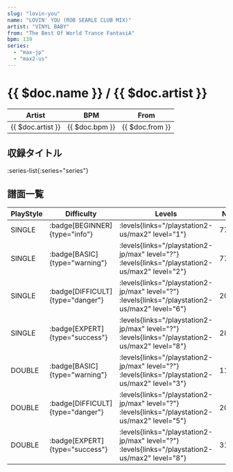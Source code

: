 ```yaml
---
slug: "lovin-you"
name: "LOVIN' YOU (ROB SEARLE CLUB MIX)"
artist: "VINYL BABY"
from: "The Best Of World Trance FantasiA"
bpm: 139
series:
  - "max-jp"
  - "max2-us"
---
```


# {{ $doc.name }} / {{ $doc.artist }}

|Artist|BPM|From|
|------|---|----|
|{{ $doc.artist }}|{{ $doc.bpm }}|{{ $doc.from }}|

## 収録タイトル

:series-list{:series="series"}

## 譜面一覧

|PlayStyle|Difficulty|Levels|Notes|Movie|
|---------|----------|------|-----|-----|
|SINGLE| :badge[BEGINNER]{type="info"}| :levels{links="/playstation2-us/max2" level="1"}|77/0||
|SINGLE| :badge[BASIC]{type="warning"}| :levels{links="/playstation2-jp/max" level="?"} :levels{links="/playstation2-us/max2" level="2"}|77/1||
|SINGLE| :badge[DIFFICULT]{type="danger"}| :levels{links="/playstation2-jp/max" level="?"} :levels{links="/playstation2-us/max2" level="6"}|207/4||
|SINGLE| :badge[EXPERT]{type="success"}| :levels{links="/playstation2-jp/max" level="?"} :levels{links="/playstation2-us/max2" level="8"}|284/2||
|DOUBLE| :badge[BASIC]{type="warning"}| :levels{links="/playstation2-jp/max" level="?"} :levels{links="/playstation2-us/max2" level="3"}|115/1||
|DOUBLE| :badge[DIFFICULT]{type="danger"}| :levels{links="/playstation2-jp/max" level="?"} :levels{links="/playstation2-us/max2" level="5"}|203/4||
|DOUBLE| :badge[EXPERT]{type="success"}| :levels{links="/playstation2-jp/max" level="?"} :levels{links="/playstation2-us/max2" level="8"}|311/16||
